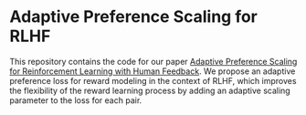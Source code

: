 # Adaptive Preference Scaling for RLHF

This repository contains the code for our paper [Adaptive Preference Scaling for Reinforcement Learning with Human Feedback](https://arxiv.org/abs/2406.02764). We propose an adaptive preference loss for reward modeling in the context of RLHF, which improves the flexibility of the reward learning process by adding an adaptive scaling parameter to the loss for each pair.
